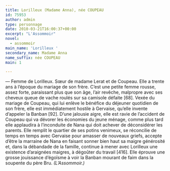 ```yaml
---
title: Lorilleux (Madame Anna), née COUPEAU
id: 75953
author: admin
type: personnage
date: 2010-03-21T16:00:37+00:00
excerpt: "L'Assommoir"
novel:
  - assommoir
main_name: 'Lorilleux '
secondary_name: Madame Anna
name_suffix: née COUPEAU
main: 1

---
```

— Femme de Lorilleux. Sœur de madame Lerat et de Coupeau. Elle a trente ans à l&rsquo;époque du mariage de son frère. C&rsquo;est une petite femme rousse, assez forte, paraissant plus que son âge, l&rsquo;air revêche, malpropre avec ses cheveux queue de vache roulés sur sa camisole défaite [68]. Vexée du mariage de Coupeau, qui lui enlève le bénéfice du déjeuner quotidien de son frère, elle est immédiatement hostile à Gervaise, qu&rsquo;elle invente d&rsquo;appeler la Banban [92]. D&rsquo;une jalousie aigre, elle est ravie de l&rsquo;accident de Coupeau qui va dévorer les économies du jeune ménage, comme plus tard elle applaudira à l&rsquo;inconduite de Nana qui doit achever de déconsidérer les parents. Elle remplit le quartier de ses potins venimeux, se réconcilie de temps en temps avec Gervaise pour amasser de nouveaux griefs, accepte d&rsquo;être la marraine de Nana en faisant sonner bien haut sa maigre générosité et, dans la débandade de la famille, continue à mener avec Lorilleux une existence d&rsquo;araignées maigres, à dégoûter du travail [416]. Elle éprouve une grosse jouissance d&rsquo;égoïsme à voir la Banban mourant de faim dans la soupente du père Bru. _(L&rsquo;Assommoir.)_